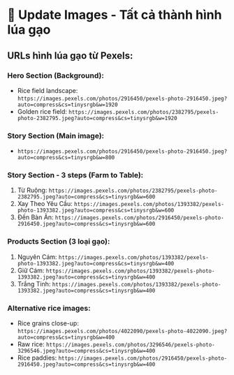 # 🔄 Update Images - Tất cả thành hình lúa gạo

## URLs hình lúa gạo từ Pexels:

### Hero Section (Background):
- Rice field landscape: `https://images.pexels.com/photos/2916450/pexels-photo-2916450.jpeg?auto=compress&cs=tinysrgb&w=1920`
- Golden rice field: `https://images.pexels.com/photos/2382795/pexels-photo-2382795.jpeg?auto=compress&cs=tinysrgb&w=1920`

### Story Section (Main image):
- `https://images.pexels.com/photos/2916450/pexels-photo-2916450.jpeg?auto=compress&cs=tinysrgb&w=800`

### Story Section - 3 steps (Farm to Table):
1. Từ Ruộng: `https://images.pexels.com/photos/2382795/pexels-photo-2382795.jpeg?auto=compress&cs=tinysrgb&w=600`
2. Xay Theo Yêu Cầu: `https://images.pexels.com/photos/1393382/pexels-photo-1393382.jpeg?auto=compress&cs=tinysrgb&w=600`
3. Đến Bàn Ăn: `https://images.pexels.com/photos/2916450/pexels-photo-2916450.jpeg?auto=compress&cs=tinysrgb&w=600`

### Products Section (3 loại gạo):
1. Nguyên Cám: `https://images.pexels.com/photos/1393382/pexels-photo-1393382.jpeg?auto=compress&cs=tinysrgb&w=400`
2. Giữ Cám: `https://images.pexels.com/photos/1393382/pexels-photo-1393382.jpeg?auto=compress&cs=tinysrgb&w=400`
3. Trắng Tinh: `https://images.pexels.com/photos/1393382/pexels-photo-1393382.jpeg?auto=compress&cs=tinysrgb&w=400`

### Alternative rice images:
- Rice grains close-up: `https://images.pexels.com/photos/4022090/pexels-photo-4022090.jpeg?auto=compress&cs=tinysrgb&w=400`
- Raw rice: `https://images.pexels.com/photos/3296546/pexels-photo-3296546.jpeg?auto=compress&cs=tinysrgb&w=400`
- Rice paddies: `https://images.pexels.com/photos/2916450/pexels-photo-2916450.jpeg?auto=compress&cs=tinysrgb&w=400`
